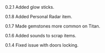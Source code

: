 0.2.1
	Added glow sticks.

0.1.8
	Added Personal Radar item.

0.1.7
	Made gemstones more common on Titan.
	
0.1.6
	Added sounds to scrap items.

0.1.4
	Fixed issue with doors locking.

